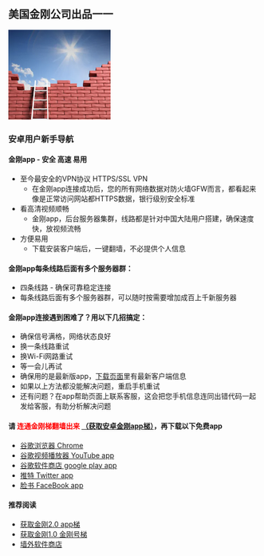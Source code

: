 ## 美国金刚公司出品一一

![image](l-w-s-athird.png)


### 安卓用户新手导航
#### 金刚app - 安全 高速 易用 
- 至今最安全的VPN协议 HTTPS/SSL VPN
  - 在金刚app连接成功后，您的所有网络数据对防火墙GFW而言，都看起来像是正常访问网站都HTTPS数据，银行级别安全标准
- 看高清视频顺畅
  - 金刚app，后台服务器集群，线路都是针对中国大陆用户搭建，确保速度快，放视频流畅
- 方便易用
  - 下载安装客户端后，一键翻墙，不必提供个人信息

#### 金刚app每条线路后面有多个服务器群：
- 四条线路 - 确保可靠稳定连接
- 每条线路后面有多个服务器群，可以随时按需要增加成百上千新服务器

#### 金刚app连接遇到困难了？用以下几招搞定：
- 确保信号满格，网络状态良好
- 换一条线路重试
- 换Wi-Fi网路重试
- 等一会儿再试
- 确保用的是最新版app，[下载页面](https://github.com/a2zitpro/web/blob/master/dl.md)里有最新客户端信息
- 如果以上方法都没能解决问题，重启手机重试
- 还有问题？在app帮助页面上联系客服，这会把您手机信息连同出错代码一起发给客服，有助分析解决问题

#### 请<font color="Red"> 连通金刚梯翻墙出来 </font>[（获取安卓金刚app梯）](https://github.com/a2zitpro/web/blob/master/dl.md)，再下载以下免费app
- [谷歌浏览器 Chrome](https://github.com/a2zitpro/web/blob/master/downloadchrome.md)
- [谷歌视频播放器 YouTube app](https://github.com/a2zitpro/web/blob/master/downloadyoutubeapp.md)
- [谷歌软件商店 google play app](https://github.com/a2zitpro/web/blob/master/downloadgoogleplayapp.md)
- [推特 Twitter app](https://github.com/a2zitpro/web/blob/master/downloadtwitterapp.md)
- [脸书 FaceBook app](https://github.com/a2zitpro/web/blob/master/downloadfacebookapp.md)

#### 推荐阅读
- [获取金刚2.0 app梯](https://github.com/a2zitpro/web/blob/master/dl.md)
- [获取金刚1.0 金刚号梯](https://github.com/a2zitpro/web/blob/master/金刚产品-金刚1.0金刚号梯.md)
- [墙外软件商店](https://github.com/a2zitpro/web/blob/master/appstores.md)

